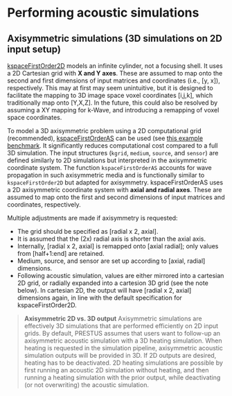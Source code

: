 # Performing acoustic simulations

## Axisymmetric simulations (3D simulations on 2D input setup)

[kspaceFirstOrder2D](http://www.k-wave.org/documentation/kspaceFirstOrder2D.php) models an infinite cylinder, not a focusing shell. It uses a 2D Cartesian grid with **X and Y axes**. These are assumed to map onto the second and first dimensions of input matrices and coordinates (i.e., [y, x]), respectively. This may at first may seem unintuitive, but it is designed to facilitate the mapping to 3D image space voxel coordinates [i,j,k], which traditionally map onto [Y,X,Z]. In the future, this could also be resolved by assuming a XY mapping for k-Wave, and introducing a remapping of voxel space coordinates.

To model a 3D axisymmetric problem using a 2D computational grid (recommended), [kspaceFirstOrderAS](http://www.k-wave.org/documentation/kspaceFirstOrderAS.php) can be used (see [this example benchmark](https://github.com/ucl-bug/k-wave/blob/main/k-Wave/examples/example_at_focused_bowl_AS.m). It significantly reduces computational cost compared to a full 3D simulation. The input structures (`kgrid`, `medium`, `source`, and `sensor`) are defined similarly to 2D simulations but interpreted in the axisymmetric coordinate system. The function `kspaceFirstOrderAS` accounts for wave propagation in such axisymmetric media and is functionally similar to `kspaceFirstOrder2D` but adapted for axisymmetry. kspaceFirstOrderAS uses a 2D axisymmetric coordinate system with **axial and radial axes**. These are assumed to map onto the first and second dimensions of input matrices and coordinates, respectively.

Multiple adjustments are made if axisymmetry is requested:
- The grid should be specified as [radial x 2, axial].
- It is assumed that the (2x) radial axis is shorter than the axial axis.
- Internally, [radial x 2, axial] is remapped onto [axial radial]; only values from [half+1:end] are retained.
- Medium, source, and sensor are set up according to [axial, radial] dimensions.
- Following acoustic simulation, values are either mirrored into a cartesian 2D grid, or radially expanded into a cartesion 3D grid (see the note below). In cartesian 2D, the output will have [radial x 2, axial] dimensions again, in line with the default specification for kspaceFirstOrder2D.

> **Axisymmetric 2D vs. 3D output**
> Axisymmetric simulations are effectively 3D simulations that are performed efficiently on 2D input grids. By default, PRESTUS assumes that users want to follow-up an axisymmetric acoustic simulation with a 3D heating simulation. When heating is requested in the simulation pipeline, axisymmetric acoustic simulation outputs will be provided in 3D. If 2D outputs are desired, heating has to be deactivated. 2D heating simulations are possible by first running an acoustic 2D simulation without heating, and then running a heating simulation with the prior output, while deactivating (or not overwriting) the acoustic simulation.


